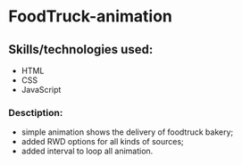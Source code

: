 # FoodTruck-animation

## Skills/technologies used:
- HTML <br>
- CSS <br>
- JavaScript <br>

### Desctiption:
- simple animation shows the delivery of foodtruck bakery;
- added RWD options for all kinds of sources;
- added interval to loop all animation.






